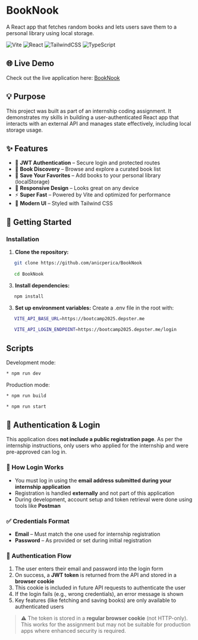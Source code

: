 # BookNook

A React app that fetches random books and lets users save them to a personal library using local storage.

![Vite](https://img.shields.io/badge/Vite-4.1-purple?logo=vite)
![React](https://img.shields.io/badge/React-19-blue?logo=react)
![TailwindCSS](https://img.shields.io/badge/TailwindCSS-4.1-38bdf8?logo=tailwindcss)
![TypeScript](https://img.shields.io/badge/TypeScript-5-blue?logo=typescript)


## 🌐 Live Demo

Check out the live application here: [BookNook](https://book-nook-alpha.vercel.app/)

## 💡 Purpose

This project was built as part of an internship coding assignment. It demonstrates my skills in building a user-authenticated React app that interacts with an external API and manages state effectively, including local storage usage.

## ✨ Features

- 🔐 **JWT Authentication** – Secure login and protected routes
- 📖 **Book Discovery** – Browse and explore a curated book list
- 💾 **Save Your Favorites** – Add books to your personal library (localStorage)
- 📱 **Responsive Design** – Looks great on any device
- ⚡ **Super Fast** – Powered by Vite and optimized for performance
- 🎨 **Modern UI** – Styled with Tailwind CSS


## 🚀 Getting Started

### Installation

1. **Clone the repository:**
```bash
   git clone https://github.com/anicperica/BookNook
   
   cd BookNook
```
3. **Install dependencies:**
```bash
   npm install
```
3. **Set up environment variables:**
   Create a .env file in the root with:
```bash
   VITE_API_BASE_URL=https://bootcamp2025.depster.me
   
   VITE_API_LOGIN_ENDPOINT=https://bootcamp2025.depster.me/login
```
## Scripts
Development mode:
```bash
* npm run dev 
```
Production mode:
```bash
* npm run build 

* npm run start 
```


## 🔐 Authentication & Login

This application does **not include a public registration page**. As per the internship instructions, only users who applied for the internship and were pre-approved can log in.

### 📝 How Login Works

- You must log in using the **email address submitted during your internship application**
- Registration is handled **externally** and not part of this application
- During development, account setup and token retrieval were done using tools like **Postman**

### ✅ Credentials Format

- **Email** – Must match the one used for internship registration  
- **Password** – As provided or set during initial registration

### 🔁 Authentication Flow

1. The user enters their email and password into the login form
2. On success, a **JWT token** is returned from the API and stored in a **browser cookie**
3. This cookie is included in future API requests to authenticate the user
4. If the login fails (e.g., wrong credentials), an error message is shown
5. Key features (like fetching and saving books) are only available to authenticated users

> ⚠️ The token is stored in a **regular browser cookie** (not HTTP-only). This works for the assignment but may not be suitable for production apps where enhanced security is required.
